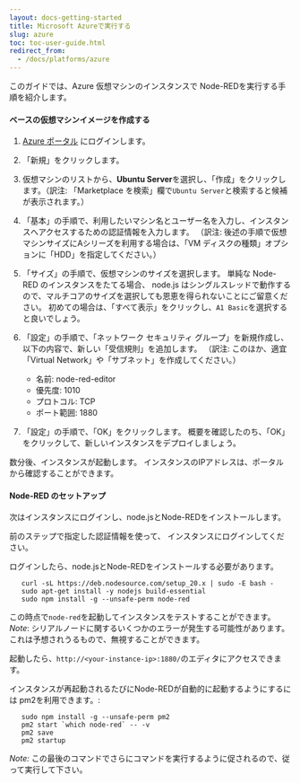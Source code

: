 ```yaml
---
layout: docs-getting-started
title: Microsoft Azureで実行する
slug: azure
toc: toc-user-guide.html
redirect_from:
  - /docs/platforms/azure
---
```


このガイドでは、Azure 仮想マシンのインスタンスで
Node-REDを実行する手順を紹介します。

#### ベースの仮想マシンイメージを作成する

1. [Azure ポータル](https://portal.azure.com/) にログインします。

2. 「新規」をクリックします。

3. 仮想マシンのリストから、**Ubuntu Server**を選択し、「作成」をクリックします。（訳注: 「Marketplace を検索」欄で`Ubuntu Server`と検索すると候補が表示されます。）

4. 「基本」の手順で、利用したいマシン名とユーザー名を入力し、インスタンスへアクセスするための認証情報を入力します。
   （訳注: 後述の手順で仮想マシンサイズにAシリーズを利用する場合は、「VM ディスクの種類」オプションに「HDD」を指定してください。）

5. 「サイズ」の手順で、仮想マシンのサイズを選択します。 単純な Node-RED のインスタンスをたてる場合、
   node.js はシングルスレッドで動作するので、マルチコアのサイズを選択しても恩恵を得られないことにご留意ください。
   初めての場合は、「すべて表示」をクリックし、`A1 Basic`を選択すると良いでしょう。

6. 「設定」の手順で、「ネットワーク セキュリティ グループ」を新規作成し、以下の内容で、新しい「受信規則」を追加します。
   （訳注: このほか、適宜「Virtual Network」や「サブネット」を作成してください。）
     - 名前: node-red-editor
     - 優先度: 1010
     - プロトコル: TCP
     - ポート範囲: 1880

7. 「設定」の手順で、「OK」をクリックします。
   概要を確認したのち、「OK」をクリックして、新しいインスタンスをデプロイしましょう。

数分後、インスタンスが起動します。
インスタンスのIPアドレスは、ポータルから確認することができます。

#### Node-RED のセットアップ

次はインスタンスにログインし、node.jsとNode-REDをインストールします。

前のステップで指定した認証情報を使って、
インスタンスにログインしてください。

ログインしたら、node.jsとNode-REDをインストールする必要があります。

       curl -sL https://deb.nodesource.com/setup_20.x | sudo -E bash -
       sudo apt-get install -y nodejs build-essential
       sudo npm install -g --unsafe-perm node-red


この時点で`node-red`を起動してインスタンスをテストすることができます。
*Note*: シリアルノードに関するいくつかのエラーが発生する可能性があります。
これは予想されうるもので、無視することができます。

起動したら、`http://<your-instance-ip>:1880/`のエディタにアクセスできます。

インスタンスが再起動されるたびにNode-REDが自動的に起動するようにするには
pm2を利用できます。:

       sudo npm install -g --unsafe-perm pm2
       pm2 start `which node-red` -- -v
       pm2 save
       pm2 startup

*Note:* この最後のコマンドでさらにコマンドを実行するように促されるので、従って実行して下さい。
